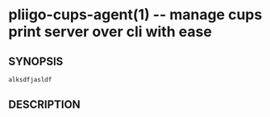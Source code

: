 # pliigo-cups-agent(1) -- manage cups print server over cli with ease 

## SYNOPSIS

```sh
alksdfjasldf
```

## DESCRIPTION